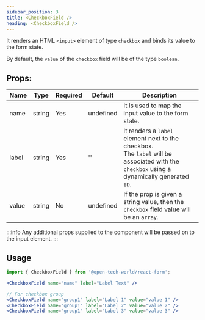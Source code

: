 ```yaml
---
sidebar_position: 3
title: <CheckboxField />
heading: <CheckboxField />
---
```


It renders an HTML `<input>` element of type `checkbox` and binds its value to the form state.

By default, the `value` of the `checkbox` field will be of the type `boolean`.

## Props:

| Name  | Type   | Required | Default   | Description                                                                                                                                     |
| ----- | ------ | -------- | --------- | ----------------------------------------------------------------------------------------------------------------------------------------------- |
| name  | string | Yes      | undefined | It is used to map the input value to the form state.                                                                                            |
| label | string | Yes      | ''        | It renders a `label` element next to the checkbox. <br />The `label` will be associated with the `checkbox` using a dynamically generated `ID`. |
| value | string | No       | undefined | If the prop is given a string value, then the `checkbox` field value will be an `array`.                                                        |

:::info
Any additional props supplied to the component will be passed on to the input element.
:::

## Usage

```jsx
import { CheckboxField } from '@open-tech-world/react-form';

<CheckboxField name="name" label="Label Text" />

// For checkbox group
<CheckboxField name="group1" label="Label 1" value="value 1" />
<CheckboxField name="group1" label="Label 2" value="value 2" />
<CheckboxField name="group1" label="Label 3" value="value 3" />
```
